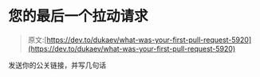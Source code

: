 # 您的最后一个拉动请求

> 原文:[https://dev.to/dukaev/what-was-your-first-pull-request-5920](https://dev.to/dukaev/what-was-your-first-pull-request-5920)

发送你的公关链接，并写几句话